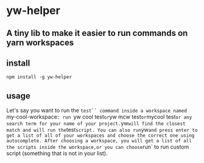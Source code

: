 # yw-helper
## A tiny lib to make it easier to run commands on yarn workspaces

## install
`npm install -g yw-helper`

## usage
Let's say you want to run the `test`` command inside a workspace named `my-cool-workspace`:
run `yw cool test` or `yw mcw test` or `mycool test` or any search term for your name of your project. `yw` will find the closest match and will run the `test` script.
You can also run `yw` and press enter to get a list of all of your workspaces and choose the correct one using autocomplete. After choosing a workspace, you will get a list of all the scripts inside the workspace,or you can choose `run` to run custom script (something that is not in your list).

